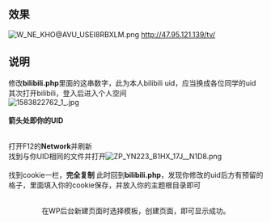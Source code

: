 ## 效果
![W_NE_KHO@AVU_USEI8RBXLM.png](https://i.loli.net/2020/03/10/hcei4TDbRp1nCma.png)
http://47.95.121.139/tv/

## 说明
修改**bilibili.php**里面的这串数字，此为本人bilibili uid，应当换成各位同学的uid
<br>
其次打开bilibili，登入后进入个人空间
<br>![1583822762_1_.jpg](https://i.loli.net/2020/03/10/9Efl7u5oa3n6N1i.png)<br><br>
**箭头处即你的UID**<br><br>

打开F12的**Network**并刷新
<br>找到与你UID相同的文件并打开![ZP_YN223_B1HX_17J__N1D8.png](https://i.loli.net/2020/03/10/WYkMvLwJbcOjla5.png)
<br><br>找到cookie一栏，**完全复制**
此时回到**bilibili.php**，发现你修改的uid后方有预留的格子，里面填入你的cookie保存，并放入你的主题根目录即可
<br><br>
<center>在WP后台新建页面时选择模板，创建页面，即可显示成功。</center>
